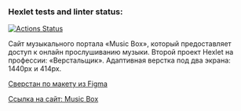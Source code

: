 ### Hexlet tests and linter status:
[![Actions Status](https://github.com/DropDen/layout-designer-project-56/workflows/hexlet-check/badge.svg)](https://github.com/DropDen/layout-designer-project-56/actions)

Сайт музыкального портала «Music Box», который предоставляет доступ к онлайн прослушиванию музыки. Второй проект Hexlet на профессии: «Верстальщик». Адаптивная верстка под два экрана: 1440px и 414px.
<p><a href="https://www.figma.com/file/b6AjhwQsQeSeoIteenOTIp/Hexlet-LayoutDesigner-Project.-Music-Box?node-id=0%3A1&t=WhasAWifU29HVC81-0" target="_blank">Сверстан по макету из Figma</a></p>
<p><a href="http://dropden.surge.sh/" target="_blank">Ссылка на сайт: Music Box</a></p>
